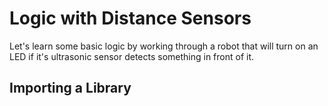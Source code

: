 # Logic with Distance Sensors

Let's learn some basic logic by working through a robot that will turn on an LED if it's ultrasonic sensor detects something in front of it.

## Importing a Library

<!--stackedit_data:
eyJoaXN0b3J5IjpbMjMzMTE2NjM0LC0xOTc4MDQ4ODU1LDExNj
QwNDE4MDUsODE3ODk1NjI1XX0=
-->